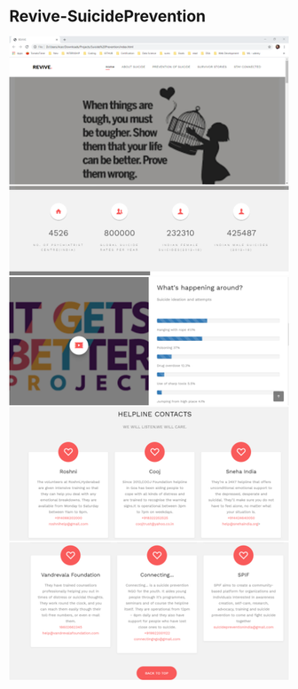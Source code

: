 # Revive-SuicidePrevention

![](Revive-1.PNG)
![](Revive-2.PNG)
![](Revive-3.PNG)
![](Revive-4.PNG)
![](Revive-5.PNG)
